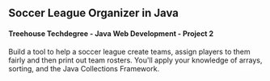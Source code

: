 ## Soccer League Organizer in Java
#### Treehouse Techdegree - Java Web Development - Project 2
Build a tool to help a soccer league create teams, assign players to them fairly and then print out team rosters. You'll apply your knowledge of arrays, sorting, and the Java Collections Framework.

